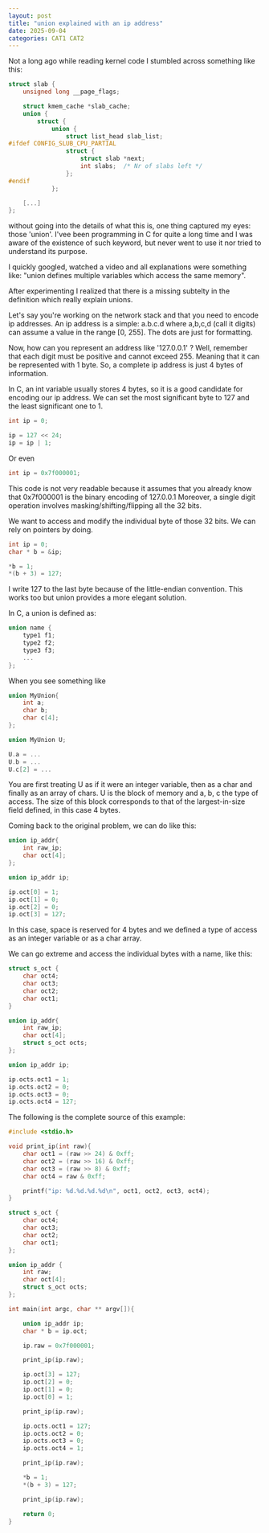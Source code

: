 ```yaml
---
layout: post
title: "union explained with an ip address"
date: 2025-09-04
categories: CAT1 CAT2
---
```


Not a long ago while reading kernel code I stumbled across something like this:

```c
struct slab {
	unsigned long __page_flags;

	struct kmem_cache *slab_cache;
	union {
		struct {
			union {
				struct list_head slab_list;
#ifdef CONFIG_SLUB_CPU_PARTIAL
				struct {
					struct slab *next;
					int slabs;	/* Nr of slabs left */
				};
#endif
			};

	[...]
};
```

without going into the details of what this is, one thing captured my eyes: those 'union'.
I'vee been programming in C for quite a long time and I was aware of the existence of such keyword, but never went to use it nor tried to understand its purpose.

I quickly googled, watched a video and all explanations were something like: "union defines multiple variables which access the same memory".

After experimenting I realized that there is a missing subtelty in the definition which really explain unions.

Let's say you're working on the network stack and that you need to encode ip addresses.
An ip address is a simple: a.b.c.d where a,b,c,d (call it digits) can assume a value in the range [0, 255]. The dots are just for formatting.

Now, how can you represent an address like '127.0.0.1' ?
Well, remember that each digit must be positive and cannot exceed 255.
Meaning that it can be represented with 1 byte.
So, a complete ip address is just 4 bytes of information.

In C, an int variable usually stores 4 bytes, so it is a good candidate for encoding our ip address.
We can set the most significant byte to 127 and the least significant one to 1.

```c
int ip = 0;

ip = 127 << 24;
ip = ip | 1;
```

Or even

```c
int ip = 0x7f000001;
```

This code is not very readable because it assumes that you already know that 0x7f000001 is the binary encoding of 127.0.0.1
Moreover, a single digit operation involves masking/shifting/flipping all the 32 bits.

We want to access and modify the individual byte of those 32 bits.
We can rely on pointers by doing.

```c
int ip = 0;
char * b = &ip;

*b = 1;
*(b + 3) = 127;
```

I write 127 to the last byte because of the little-endian convention.
This works too but union provides a more elegant solution.

In C, a union is defined as:

```c
union name {
	type1 f1;
	type2 f2;
	type3 f3;
	...
};
```

When you see something like

```c
union MyUnion{
	int a;
	char b;
	char c[4];
};

union MyUnion U;

U.a = ...
U.b = ...
U.c[2] = ...
```

You are first treating U as if it were an integer variable, then as a char and finally as an array of chars.
U is the block of memory and a, b, c the type of access.
The size of this block corresponds to that of the largest-in-size field defined, in this case 4 bytes.

Coming back to the original problem, we can do like this:
```c
union ip_addr{
	int raw_ip;
	char oct[4];	
};

union ip_addr ip;

ip.oct[0] = 1;
ip.oct[1] = 0;
ip.oct[2] = 0;
ip.oct[3] = 127;
```

In this case, space is reserved for 4 bytes and we defined a type of access as an integer variable or as a char array.

We can go extreme and access the individual bytes with a name, like this:
```c
struct s_oct {
	char oct4;
	char oct3;
	char oct2;
	char oct1;
}

union ip_addr{
	int raw_ip;
	char oct[4];	
	struct s_oct octs;
};

union ip_addr ip;

ip.octs.oct1 = 1;
ip.octs.oct2 = 0;
ip.octs.oct3 = 0;
ip.octs.oct4 = 127;
```

The following is the complete source of this example:
```c
#include <stdio.h>

void print_ip(int raw){
	char oct1 = (raw >> 24) & 0xff;
	char oct2 = (raw >> 16) & 0xff;
	char oct3 = (raw >> 8) & 0xff;
	char oct4 = raw & 0xff;

	printf("ip: %d.%d.%d.%d\n", oct1, oct2, oct3, oct4);
}

struct s_oct {
	char oct4;
	char oct3;
	char oct2;
	char oct1;
};

union ip_addr {
	int raw;
	char oct[4];
	struct s_oct octs;
};

int main(int argc, char ** argv[]){

	union ip_addr ip;
	char * b = ip.oct;

	ip.raw = 0x7f000001;

	print_ip(ip.raw);

	ip.oct[3] = 127;
	ip.oct[2] = 0;
	ip.oct[1] = 0;
	ip.oct[0] = 1;

	print_ip(ip.raw);

	ip.octs.oct1 = 127;
	ip.octs.oct2 = 0;
	ip.octs.oct3 = 0;
	ip.octs.oct4 = 1;

	print_ip(ip.raw);

	*b = 1;
	*(b + 3) = 127;

	print_ip(ip.raw);

	return 0;
}
```
